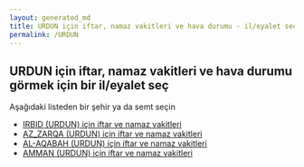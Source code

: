```yaml
---
layout: generated_md
title: URDUN için iftar, namaz vakitleri ve hava durumu - il/eyalet seç
permalink: /URDUN
---
```


## URDUN için iftar, namaz vakitleri ve hava durumu  görmek için bir il/eyalet seç

Aşağıdaki listeden bir şehir ya da semt seçin

* [IRBID (URDUN) için iftar ve namaz vakitleri](/URDUN/IRBID)
* [AZ_ZARQA (URDUN) için iftar ve namaz vakitleri](/URDUN/AZ_ZARQA)
* [AL-AQABAH (URDUN) için iftar ve namaz vakitleri](/URDUN/AL-AQABAH)
* [AMMAN (URDUN) için iftar ve namaz vakitleri](/URDUN/AMMAN)
